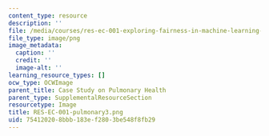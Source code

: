```yaml
---
content_type: resource
description: ''
file: /media/courses/res-ec-001-exploring-fairness-in-machine-learning-for-international-development-spring-2020/754120208bbb183ef2803be548f8fb29_RES-EC-001-pulmonary3.png
file_type: image/png
image_metadata:
  caption: ''
  credit: ''
  image-alt: ''
learning_resource_types: []
ocw_type: OCWImage
parent_title: Case Study on Pulmonary Health
parent_type: SupplementalResourceSection
resourcetype: Image
title: RES-EC-001-pulmonary3.png
uid: 75412020-8bbb-183e-f280-3be548f8fb29
---
```

